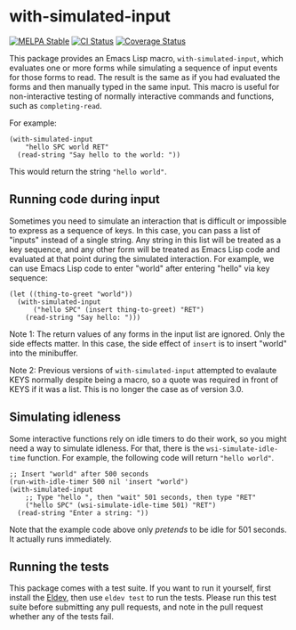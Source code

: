 # with-simulated-input

[![MELPA Stable](https://stable.melpa.org/packages/with-simulated-input-badge.svg)](https://stable.melpa.org/#/with-simulated-input)
[![CI Status](https://github.com/DarwinAwardWinner/with-simulated-input/actions/workflows/test.yml/badge.svg)](https://github.com/DarwinAwardWinner/with-simulated-input/actions/workflows/test.yml)
[![Coverage Status](https://coveralls.io/repos/github/DarwinAwardWinner/with-simulated-input/badge.svg?branch=master)](https://coveralls.io/github/DarwinAwardWinner/with-simulated-input?branch=master)

This package provides an Emacs Lisp macro, `with-simulated-input`,
which evaluates one or more forms while simulating a sequence of input
events for those forms to read. The result is the same as if you had
evaluated the forms and then manually typed in the same input. This
macro is useful for non-interactive testing of normally interactive
commands and functions, such as `completing-read`.

For example:

```elisp
(with-simulated-input
    "hello SPC world RET"
  (read-string "Say hello to the world: "))
```

This would return the string `"hello world"`.

## Running code during input

Sometimes you need to simulate an interaction that is difficult or
impossible to express as a sequence of keys. In this case, you can
pass a list of "inputs" instead of a single string. Any string in this
list will be treated as a key sequence, and any other form will be
treated as Emacs Lisp code and evaluated at that point during the
simulated interaction. For example, we can use Emacs Lisp code to
enter "world" after entering "hello" via key sequence:

```elisp
(let ((thing-to-greet "world"))
  (with-simulated-input
      ("hello SPC" (insert thing-to-greet) "RET")
    (read-string "Say hello: ")))
```

Note 1: The return values of any forms in the input list are ignored.
Only the side effects matter. In this case, the side effect of
`insert` is to insert "world" into the minibuffer.

Note 2: Previous versions of `with-simulated-input` attempted to
evalaute KEYS normally despite being a macro, so a quote was required
in front of KEYS if it was a list. This is no longer the case as of
version 3.0.

## Simulating idleness

Some interactive functions rely on idle timers to do their work, so
you might need a way to simulate idleness. For that, there is the
`wsi-simulate-idle-time` function. For example, the following code
will return `"hello world"`.

```elisp
;; Insert "world" after 500 seconds
(run-with-idle-timer 500 nil 'insert "world")
(with-simulated-input
    ;; Type "hello ", then "wait" 501 seconds, then type "RET"
    ("hello SPC" (wsi-simulate-idle-time 501) "RET")
  (read-string "Enter a string: "))
```

Note that the example code above only *pretends* to be idle for 501
seconds. It actually runs immediately.

## Running the tests

This package comes with a test suite. If you want to run it yourself,
first install the [Eldev](https://github.com/doublep/eldev), then use
`eldev test` to run the tests. Please run this test suite before
submitting any pull requests, and note in the pull request whether any
of the tests fail.
